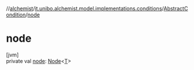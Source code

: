 //[alchemist](../../../index.md)/[it.unibo.alchemist.model.implementations.conditions](../index.md)/[AbstractCondition](index.md)/[node](node.md)

# node

[jvm]\
private val [node](node.md): [Node](../../it.unibo.alchemist.model.interfaces/-node/index.md)<[T](../../it.unibo.alchemist.model.implementations.timedistributions/-weibull-distributed-weibull-time/index.md)>
